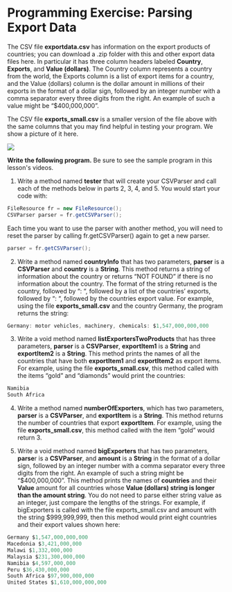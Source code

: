 # Programming Exercise: Parsing Export Data

The CSV file **exportdata.csv** has information on the export products of countries; you can download a .zip folder with this and other export data files here. In particular it has three column headers labeled **Country**, **Exports**, and **Value (dollars)**. The Country column represents a country from the world, the Exports column is a list of export items for a country, and the Value (dollars) column is the dollar amount in millions of their exports in the format of a dollar sign, followed by an integer number with a comma separator every three digits from the right. An example of such a value might be “$400,000,000”.

The CSV file **exports_small.csv** is a smaller version of the file above with the same columns that you may find helpful in testing your program. We show a picture of it here.

![](https://d3c33hcgiwev3.cloudfront.net/imageAssetProxy.v1/U8sFqGYCEeWV4Aocv9XvAw_76188a24a499c3f4a1cb2f908d4a987a_Screen-Shot-2015-09-28-at-12.59.19-PM.png?expiry=1596931200000&hmac=Me1bmb5Tu8XCg-IPuLMZebRwiKMNeEHHBf-TxDAM1xY)

**Write the following program.** Be sure to see the sample program in this lesson's videos.

1. Write a method named **tester** that will create your CSVParser and call each of the methods below in parts 2, 3, 4, and 5. You would start your code with:
```java
FileResource fr = new FileResource();
CSVParser parser = fr.getCSVParser();
```

Each time you want to use the parser with another method, you will need to reset the parser by calling fr.getCSVParser() again to get a new parser.
```java
parser = fr.getCSVParser();
```

2. Write a method named **countryInfo** that has two parameters, **parser** is a **CSVParser** and **country** is a **String**. This method returns a string of information about the country or returns “NOT FOUND” if there is no information about the country. The format of the string returned is the country, followed by “: “, followed by a list of the countries’ exports, followed by “: “, followed by the countries export value. For example, using the file **exports_small.csv** and the country Germany, the program returns the string:
```java
Germany: motor vehicles, machinery, chemicals: $1,547,000,000,000
```

3.  Write a void method named **listExportersTwoProducts** that has three parameters, **parser** is a **CSVParser**, **exportItem1** is a **String** and **exportItem2** is a **String**. This method prints the names of all the countries that have both **exportItem1** and **exportItem2** as export items. For example, using the file **exports_small.csv**, this method called with the items “gold” and “diamonds” would print the countries:
```java
Namibia
South Africa
```

4. Write a method named **numberOfExporters**, which has two parameters, **parser** is a **CSVParser**, and **exportItem** is a **String**. This method returns the number of countries that export **exportItem**. For example, using the file **exports_small.csv**, this method called with the item “gold” would return 3.

5. Write a void method named **bigExporters** that has two parameters, **parse**r is a **CSVParser**, and **amount** is a **String** in the format of a dollar sign, followed by an integer number with a comma separator every three digits from the right. An example of such a string might be “$400,000,000”. This method prints the names of **countries** and their **Value** amount for all countries whose **Value (dollars) string is longer than the amount string**. You do not need to parse either string value as an integer, just compare the lengths of the strings. For example, if bigExporters is called with the file exports_small.csv and amount with the string $999,999,999, then this method would print eight countries and their export values shown here:
```java
Germany $1,547,000,000,000
Macedonia $3,421,000,000
Malawi $1,332,000,000
Malaysia $231,300,000,000
Namibia $4,597,000,000
Peru $36,430,000,000
South Africa $97,900,000,000
United States $1,610,000,000,000
```
